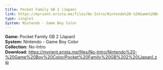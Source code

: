 ```yaml
---
title: Pocket Family GB 2 (Japan)
link: https://myrient.erista.me/files/No-Intro/Nintendo%20-%20Game%20Boy%20Color/Pocket%20Family%20GB%202%20(Japan).zip
type: single1
System: Nintendo - Game Boy Color
---
```

<b>Game:</b> Pocket Family GB 2 (Japan)<br>
<b>System:</b> Nintendo - Game Boy Color<br>
<b>Collection:</b> No-Intro<br>
<b>Download:</b> https://myrient.erista.me/files/No-Intro/Nintendo%20-%20Game%20Boy%20Color/Pocket%20Family%20GB%202%20(Japan).zip